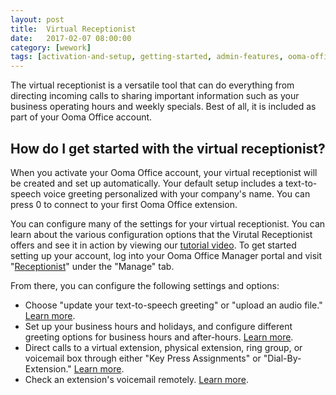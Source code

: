 ```yaml
---
layout: post
title:  Virtual Receptionist
date:   2017-02-07 08:00:00
category: [wework]
tags: [activation-and-setup, getting-started, admin-features, ooma-office-manager, wework]
---
```


The virtual receptionist is a versatile tool that can do everything from directing incoming calls to sharing important information such as your business operating hours and weekly specials. Best of all, it is included as part of your Ooma Office account.

## How do I get started with the virtual receptionist?

When you activate your Ooma Office account, your virtual receptionist will be created and set up automatically. Your default setup includes a text-to-speech voice greeting personalized with your company's name. You can press 0 to connect to your first Ooma Office extension.

You can configure many of the settings for your virtual receptionist. You can learn about the various configuration options that the Virutal Receptionist offers and see it in action by viewing our [tutorial video](https://youtu.be/Jiq8v2GGsvU). To get started setting up your account, log into your Ooma Office Manager portal and visit "[Receptionist](https://office.ooma.com/#virtual_receptionist)" under the "Manage" tab.

From there, you can configure the following settings and options:

* Choose "update your text-to-speech greeting" or "upload an audio file." [Learn more](/fr/en/virtual-receptionist-greeting-options).
* Set up your business hours and holidays, and configure different greeting options for business hours and after-hours. [Learn more](/fr/en/configuring-business-and-holiday-hours-with-the-virtual-receptionist).
* Direct calls to a virtual extension, physical extension, ring group, or voicemail box through either "Key Press Assignments" or "Dial-By-Extension." [Learn more](/fr/en/directing-incoming-calls-with-the-virtual-receptionist).
* Check an extension's voicemail remotely. [Learn more](/fr/en/voicemail).